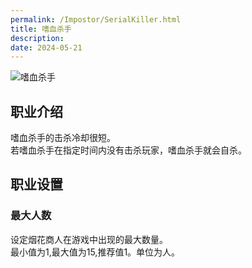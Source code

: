 ```yaml
---
permalink: /Impostor/SerialKiller.html
title: 嗜血杀手
description: 
date: 2024-05-21
---
```

![嗜血杀手](https://cn-sy1.rains3.com/xtremewave/SerialKiller.png)
## 职业介绍
嗜血杀手的击杀冷却很短。<br>
若嗜血杀手在指定时间内没有击杀玩家，嗜血杀手就会自杀。
## 职业设置
### 最大人数
设定烟花商人在游戏中出现的最大数量。<br>
最小值为1,最大值为15,推荐值1。单位为人。